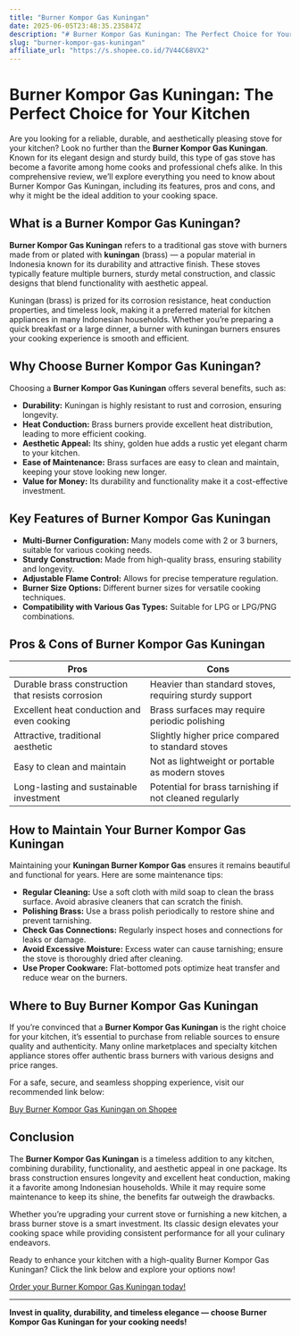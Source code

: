 ```yaml
---
title: "Burner Kompor Gas Kuningan"
date: 2025-06-05T23:48:35.235847Z
description: "# Burner Kompor Gas Kuningan: The Perfect Choice for Your Kitchen..."
slug: "burner-kompor-gas-kuningan"
affiliate_url: "https://s.shopee.co.id/7V44C68VX2"
---
```

# Burner Kompor Gas Kuningan: The Perfect Choice for Your Kitchen

Are you looking for a reliable, durable, and aesthetically pleasing stove for your kitchen? Look no further than the **Burner Kompor Gas Kuningan**. Known for its elegant design and sturdy build, this type of gas stove has become a favorite among home cooks and professional chefs alike. In this comprehensive review, we’ll explore everything you need to know about Burner Kompor Gas Kuningan, including its features, pros and cons, and why it might be the ideal addition to your cooking space.

## What is a Burner Kompor Gas Kuningan?

**Burner Kompor Gas Kuningan** refers to a traditional gas stove with burners made from or plated with **kuningan** (brass) — a popular material in Indonesia known for its durability and attractive finish. These stoves typically feature multiple burners, sturdy metal construction, and classic designs that blend functionality with aesthetic appeal.

Kuningan (brass) is prized for its corrosion resistance, heat conduction properties, and timeless look, making it a preferred material for kitchen appliances in many Indonesian households. Whether you’re preparing a quick breakfast or a large dinner, a burner with kuningan burners ensures your cooking experience is smooth and efficient.

## Why Choose Burner Kompor Gas Kuningan?

Choosing a **Burner Kompor Gas Kuningan** offers several benefits, such as:

- **Durability:** Kuningan is highly resistant to rust and corrosion, ensuring longevity.
- **Heat Conduction:** Brass burners provide excellent heat distribution, leading to more efficient cooking.
- **Aesthetic Appeal:** Its shiny, golden hue adds a rustic yet elegant charm to your kitchen.
- **Ease of Maintenance:** Brass surfaces are easy to clean and maintain, keeping your stove looking new longer.
- **Value for Money:** Its durability and functionality make it a cost-effective investment.

## Key Features of Burner Kompor Gas Kuningan

- **Multi-Burner Configuration:** Many models come with 2 or 3 burners, suitable for various cooking needs.
- **Sturdy Construction:** Made from high-quality brass, ensuring stability and longevity.
- **Adjustable Flame Control:** Allows for precise temperature regulation.
- **Burner Size Options:** Different burner sizes for versatile cooking techniques.
- **Compatibility with Various Gas Types:** Suitable for LPG or LPG/PNG combinations.

## Pros & Cons of Burner Kompor Gas Kuningan

| **Pros**                                               | **Cons**                                              |
|---------------------------------------------------------|--------------------------------------------------------|
| Durable brass construction that resists corrosion    | Heavier than standard stoves, requiring sturdy support|
| Excellent heat conduction and even cooking           | Brass surfaces may require periodic polishing       |
| Attractive, traditional aesthetic                     | Slightly higher price compared to standard stoves  |
| Easy to clean and maintain                            | Not as lightweight or portable as modern stoves    |
| Long-lasting and sustainable investment               | Potential for brass tarnishing if not cleaned regularly |

## How to Maintain Your Burner Kompor Gas Kuningan

Maintaining your **Kuningan Burner Kompor Gas** ensures it remains beautiful and functional for years. Here are some maintenance tips:

- **Regular Cleaning:** Use a soft cloth with mild soap to clean the brass surface. Avoid abrasive cleaners that can scratch the finish.
- **Polishing Brass:** Use a brass polish periodically to restore shine and prevent tarnishing.
- **Check Gas Connections:** Regularly inspect hoses and connections for leaks or damage.
- **Avoid Excessive Moisture:** Excess water can cause tarnishing; ensure the stove is thoroughly dried after cleaning.
- **Use Proper Cookware:** Flat-bottomed pots optimize heat transfer and reduce wear on the burners.

## Where to Buy Burner Kompor Gas Kuningan

If you’re convinced that a **Burner Kompor Gas Kuningan** is the right choice for your kitchen, it’s essential to purchase from reliable sources to ensure quality and authenticity. Many online marketplaces and specialty kitchen appliance stores offer authentic brass burners with various designs and price ranges.

For a safe, secure, and seamless shopping experience, visit our recommended link below:

[Buy Burner Kompor Gas Kuningan on Shopee](https://s.shopee.co.id/7V44C68VX2)

## Conclusion

The **Burner Kompor Gas Kuningan** is a timeless addition to any kitchen, combining durability, functionality, and aesthetic appeal in one package. Its brass construction ensures longevity and excellent heat conduction, making it a favorite among Indonesian households. While it may require some maintenance to keep its shine, the benefits far outweigh the drawbacks.

Whether you’re upgrading your current stove or furnishing a new kitchen, a brass burner stove is a smart investment. Its classic design elevates your cooking space while providing consistent performance for all your culinary endeavors.

Ready to enhance your kitchen with a high-quality Burner Kompor Gas Kuningan? Click the link below and explore your options now!

[Order your Burner Kompor Gas Kuningan today!](https://s.shopee.co.id/7V44C68VX2)

---

**Invest in quality, durability, and timeless elegance — choose Burner Kompor Gas Kuningan for your cooking needs!**